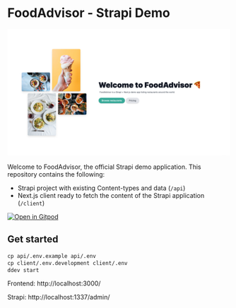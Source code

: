 # FoodAdvisor - Strapi Demo

![FoodAdvisor](./foodadvisor.png)

Welcome to FoodAdvisor, the official Strapi demo application.
This repository contains the following:

- Strapi project with existing Content-types and data (`/api`)
- Next.js client ready to fetch the content of the Strapi application (`/client`)

[![Open in Gitpod](https://camo.githubusercontent.com/76e60919474807718793857d8eb615e7a50b18b04050577e5a35c19421f260a3/68747470733a2f2f676974706f642e696f2f627574746f6e2f6f70656e2d696e2d676974706f642e737667)](http://gitpod.io/#https://github.com/strapi/foodadvisor)

## Get started

```
cp api/.env.example api/.env
cp client/.env.development client/.env
ddev start
```

Frontend: http://localhost:3000/

Strapi: http://localhost:1337/admin/
